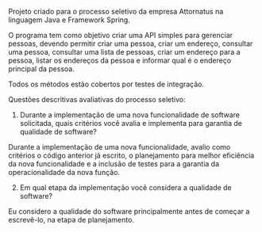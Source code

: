 Projeto criado para o processo seletivo da empresa Attornatus na linguagem Java e Framework Spring.

O programa tem como objetivo criar uma API simples para gerenciar pessoas, devendo permitir criar uma pessoa, criar um endereço, consultar uma pessoa, 
consultar uma lista de pessoas, criar um endereço para a pessoa, listar os endereços da pessoa e informar qual é o endereço principal da pessoa.

Todos os métodos estão cobertos por testes de integração.

Questões descritivas avaliativas do processo seletivo:

1.	Durante a implementação de uma nova funcionalidade de software solicitada, quais critérios você avalia e implementa para garantia de qualidade de software?

Durante a implementação de uma nova funcionalidade, avalio como critérios o código anterior já escrito, o planejamento para melhor eficiência da nova funcionalidade e
a inclusão de testes para a garantia da operacionalidade da nova função.

2.	Em qual etapa da implementação você considera a qualidade de software?

Eu considero a qualidade do software principalmente antes de começar a escrevê-lo, na etapa de planejamento.
